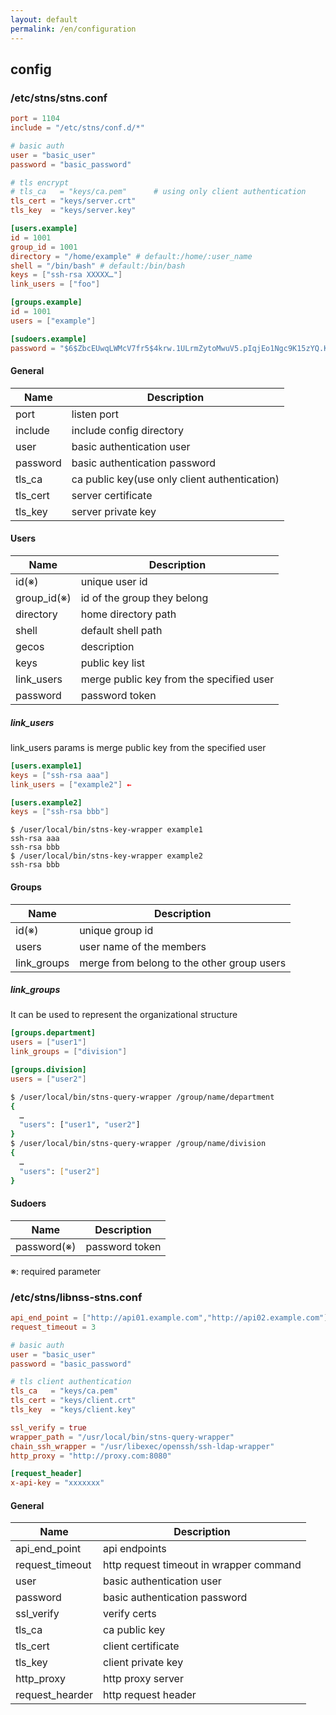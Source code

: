 ```yaml
---
layout: default
permalink: /en/configuration
---
```


## config

### /etc/stns/stns.conf

```toml
port = 1104
include = "/etc/stns/conf.d/*"

# basic auth
user = "basic_user"
password = "basic_password"

# tls encrypt
# tls_ca   = "keys/ca.pem"      # using only client authentication
tls_cert = "keys/server.crt"
tls_key  = "keys/server.key"

[users.example]
id = 1001
group_id = 1001
directory = "/home/example" # default:/home/:user_name
shell = "/bin/bash" # default:/bin/bash
keys = ["ssh-rsa XXXXX…"]
link_users = ["foo"]

[groups.example]
id = 1001
users = ["example"]

[sudoers.example]
password = "$6$ZbcEUwqLWMcV7fr5$4krw.1ULrmZytoMwuV5.pIqjEo1Ngc9K15zYQ.KGZa.8T4EmCd1RfUM6rfviIpAwncNpnF9Yjyc0.30c2dN1J/"
```

#### General

|Name|Description|
|---|---|
|port|listen port|
|include|include config directory|
|user| basic authentication user|
|password| basic authentication password|
|tls_ca| ca public key(use only client authentication)|
|tls_cert|server certificate|
|tls_key|server private key|

#### Users

|Name|Description|
|---|---|
|id(※)| unique user id|
|group_id(※)|id of the group they belong|
|directory|home directory path|
|shell|default shell path|
|gecos|description|
|keys|public key list|
|link_users|merge public key from the specified user|
|password| password token|

##### link_users

link_users params is merge public key from the specified user

```toml
[users.example1]
keys = ["ssh-rsa aaa"]
link_users = ["example2"] ←

[users.example2]
keys = ["ssh-rsa bbb"]
```
```
$ /user/local/bin/stns-key-wrapper example1
ssh-rsa aaa
ssh-rsa bbb
$ /user/local/bin/stns-key-wrapper example2
ssh-rsa bbb
```

#### Groups

|Name|Description|
|---|---|
|id(※)| unique group id|
|users|user name of the members|
|link_groups|merge from belong to the other group users|

##### link_groups
It can be used to represent the organizational structure

```toml
[groups.department]
users = ["user1"]
link_groups = ["division"]

[groups.division]
users = ["user2"]

```

```sh
$ /user/local/bin/stns-query-wrapper /group/name/department
{
  …
  "users": ["user1", "user2"]
}
$ /user/local/bin/stns-query-wrapper /group/name/division
{
  …
  "users": ["user2"]
}
```

#### Sudoers

|Name|Description|
|---|---|
|password(※)| password token|

※: required parameter


### /etc/stns/libnss-stns.conf

```toml
api_end_point = ["http://api01.example.com","http://api02.example.com"]
request_timeout = 3

# basic auth
user = "basic_user"
password = "basic_password"

# tls client authentication
tls_ca   = "keys/ca.pem"
tls_cert = "keys/client.crt"
tls_key  = "keys/client.key"

ssl_verify = true
wrapper_path = "/usr/local/bin/stns-query-wrapper"
chain_ssh_wrapper = "/usr/libexec/openssh/ssh-ldap-wrapper"
http_proxy = "http://proxy.com:8080"

[request_header]
x-api-key = "xxxxxxx"
```

#### General

|Name|Description|
|---|---|
|api_end_point|api endpoints|
|request_timeout|http request timeout in wrapper command|
|user| basic authentication user|
|password| basic authentication password|
|ssl_verify| verify certs|
|tls_ca| ca public key|
|tls_cert|client certificate|
|tls_key|client private key|
|http_proxy|http proxy server|
|request_hearder| http request header|

